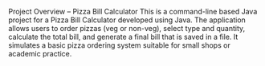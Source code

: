 Project Overview – Pizza Bill Calculator
This is a command-line based Java project for a Pizza Bill Calculator developed using Java. The application allows users to order pizzas (veg or non-veg), select type and quantity, calculate the total bill, and generate a final bill that is saved in a file. It simulates a basic pizza ordering system suitable for small shops or academic practice.

